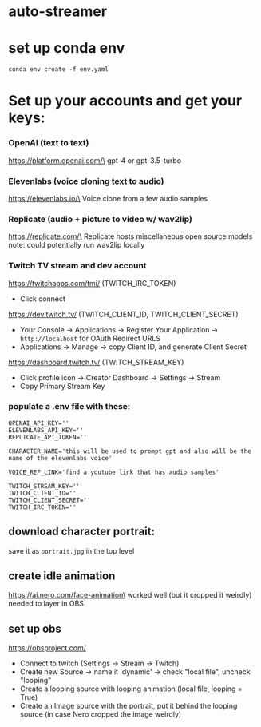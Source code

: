 # auto-streamer

# set up conda env
`conda env create -f env.yaml`

# Set up your accounts and get your keys:
### OpenAI (text to text)
https://platform.openai.com/\
gpt-4 or gpt-3.5-turbo

### Elevenlabs (voice cloning text to audio)
https://elevenlabs.io/\
Voice clone from a few audio samples

### Replicate (audio + picture to video w/ wav2lip)
https://replicate.com/\
Replicate hosts miscellaneous open source models\
note: could potentially run wav2lip locally

### Twitch TV stream and dev account
https://twitchapps.com/tmi/ (TWITCH_IRC_TOKEN)
- Click connect

https://dev.twitch.tv/ (TWITCH_CLIENT_ID, TWITCH_CLIENT_SECRET)
- Your Console -> Applications -> Register Your Application -> `http://localhost` for OAuth Redirect URLS 
- Applications -> Manage -> copy Client ID, and generate Client Secret


https://dashboard.twitch.tv/ (TWITCH_STREAM_KEY)
- Click profile icon -> Creator Dashboard -> Settings -> Stream
- Copy Primary Stream Key

### populate a .env file with these:
```
OPENAI_API_KEY=''
ELEVENLABS_API_KEY=''
REPLICATE_API_TOKEN=''

CHARACTER_NAME='this will be used to prompt gpt and also will be the name of the elevenlabs voice'

VOICE_REF_LINK='find a youtube link that has audio samples'

TWITCH_STREAM_KEY=''
TWITCH_CLIENT_ID=''
TWITCH_CLIENT_SECRET=''
TWITCH_IRC_TOKEN=''
``````


## download character portrait:
save it as `portrait.jpg` in the top level

## create idle animation
https://ai.nero.com/face-animation\
worked well (but it cropped it weirdly)
needed to layer in OBS

## set up obs
https://obsproject.com/
- Connect to twitch (Settings -> Stream -> Twitch)
- Create new Source -> name it 'dynamic' -> check "local file", uncheck "looping"
- Create a looping source with looping animation (local file, looping = True)
- Create an Image source with the portrait, put it behind the looping source (in case Nero cropped the image weirdly)

